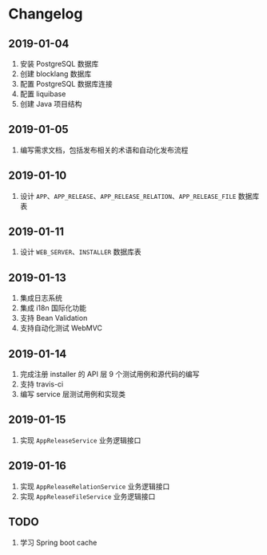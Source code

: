 # Changelog

## 2019-01-04

1. 安装 PostgreSQL 数据库
2. 创建 blocklang 数据库
3. 配置 PostgreSQL 数据库连接
4. 配置 liquibase
5. 创建 Java 项目结构

## 2019-01-05

1. 编写需求文档，包括发布相关的术语和自动化发布流程

## 2019-01-10

1. 设计 `APP`、`APP_RELEASE`、`APP_RELEASE_RELATION`、`APP_RELEASE_FILE` 数据库表

## 2019-01-11

1. 设计 `WEB_SERVER`、`INSTALLER` 数据库表

## 2019-01-13

1. 集成日志系统
2. 集成 i18n 国际化功能
3. 支持 Bean Validation
4. 支持自动化测试 WebMVC

## 2019-01-14

1. 完成注册 installer 的 API 层 9 个测试用例和源代码的编写
2. 支持 travis-ci
3. 编写 service 层测试用例和实现类

## 2019-01-15

1. 实现 `AppReleaseService` 业务逻辑接口

## 2019-01-16

1. 实现 `AppReleaseRelationService` 业务逻辑接口
2. 实现 `AppReleaseFileService` 业务逻辑接口

## TODO

1. 学习 Spring boot cache